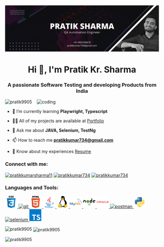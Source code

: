 ![Banner](https://github.com/pratik9905/pratik9905/blob/main/logo.png)
<h1 align="center">Hi 👋, I'm Pratik Kr. Sharma</h1>
<h3 align="center">A passionate Software Testing and developing Products from India</h3>
<img align="right" alt="coding" width="400" src="https://raw.githubusercontent.com/codePerfectPlus/codeperfectplus/master/assets/img/programmer.gif">


<p align="left"> <img src="https://komarev.com/ghpvc/?username=pratik9905&label=Profile%20views&color=0e75b6&style=flat" alt="pratik9905" /> </p>

- 🌱 I’m currently learning **Playwright, Typescript**

- 👨‍💻 All of my projects are available at [Portfolio](https://www.crio.do/learn/portfolio/pratikkumar734/)

- 💬 Ask me about **JAVA, Selenium, TestNg**

- 📫 How to reach me **pratikkumar734@gmail.com**

- 📄 Know about my experiences [Resume](https://drive.google.com/file/d/1VWZuZVe1k-T0gJUD4DFXgUqXoh1jWpcz/view?usp=drive_link)

<h3 align="left">Connect with me:</h3>
<p align="left">
<a href="https://linkedin.com/in/pratikkumarsharma11" target="blank"><img align="center" src="https://raw.githubusercontent.com/rahuldkjain/github-profile-readme-generator/master/src/images/icons/Social/linked-in-alt.svg" alt="pratikkumarsharma11" height="30" width="40" /></a>
<a href="https://www.hackerrank.com/pratikkumar734" target="blank"><img align="center" src="https://raw.githubusercontent.com/rahuldkjain/github-profile-readme-generator/master/src/images/icons/Social/hackerrank.svg" alt="pratikkumar734" height="30" width="40" /></a>
<a href="https://www.leetcode.com/pratikkumar734" target="blank"><img align="center" src="https://raw.githubusercontent.com/rahuldkjain/github-profile-readme-generator/master/src/images/icons/Social/leet-code.svg" alt="pratikkumar734" height="30" width="40" /></a>
</p>

<h3 align="left">Languages and Tools:</h3>
<p align="left"> <a href="https://www.w3schools.com/css/" target="_blank" rel="noreferrer"> <img src="https://raw.githubusercontent.com/devicons/devicon/master/icons/css3/css3-original-wordmark.svg" alt="css3" width="40" height="40"/> </a> <a href="https://git-scm.com/" target="_blank" rel="noreferrer"> <img src="https://www.vectorlogo.zone/logos/git-scm/git-scm-icon.svg" alt="git" width="40" height="40"/> </a> <a href="https://www.w3.org/html/" target="_blank" rel="noreferrer"> <img src="https://raw.githubusercontent.com/devicons/devicon/master/icons/html5/html5-original-wordmark.svg" alt="html5" width="40" height="40"/> </a> <a href="https://www.java.com" target="_blank" rel="noreferrer"> <img src="https://raw.githubusercontent.com/devicons/devicon/master/icons/java/java-original.svg" alt="java" width="40" height="40"/> </a> <a href="https://www.linux.org/" target="_blank" rel="noreferrer"> <img src="https://raw.githubusercontent.com/devicons/devicon/master/icons/linux/linux-original.svg" alt="linux" width="40" height="40"/> </a> <a href="https://www.mysql.com/" target="_blank" rel="noreferrer"> <img src="https://raw.githubusercontent.com/devicons/devicon/master/icons/mysql/mysql-original-wordmark.svg" alt="mysql" width="40" height="40"/> </a> <a href="https://nodejs.org" target="_blank" rel="noreferrer"> <img src="https://raw.githubusercontent.com/devicons/devicon/master/icons/nodejs/nodejs-original-wordmark.svg" alt="nodejs" width="40" height="40"/> </a> <a href="https://www.oracle.com/" target="_blank" rel="noreferrer"> <img src="https://raw.githubusercontent.com/devicons/devicon/master/icons/oracle/oracle-original.svg" alt="oracle" width="40" height="40"/> </a> <a href="https://postman.com" target="_blank" rel="noreferrer"> <img src="https://www.vectorlogo.zone/logos/getpostman/getpostman-icon.svg" alt="postman" width="40" height="40"/> </a> <a href="https://www.python.org" target="_blank" rel="noreferrer"> <img src="https://raw.githubusercontent.com/devicons/devicon/master/icons/python/python-original.svg" alt="python" width="40" height="40"/> </a> <a href="https://www.selenium.dev" target="_blank" rel="noreferrer"> <img src="https://raw.githubusercontent.com/detain/svg-logos/780f25886640cef088af994181646db2f6b1a3f8/svg/selenium-logo.svg" alt="selenium" width="40" height="40"/> </a> <a href="https://www.typescriptlang.org/" target="_blank" rel="noreferrer"> <img src="https://raw.githubusercontent.com/devicons/devicon/master/icons/typescript/typescript-original.svg" alt="typescript" width="40" height="40"/> </a> </p>

<p><img align="left" src="https://github-readme-stats.vercel.app/api/top-langs?username=pratik9905&show_icons=true&locale=en&layout=compact" alt="pratik9905" /></p>

<p>&nbsp;<img align="center" width="400" src="https://github-readme-stats.vercel.app/api?username=pratik9905&show_icons=true&locale=en" alt="pratik9905" /></p>

<p><img align="center" src="https://github-readme-streak-stats.herokuapp.com/?user=pratik9905&" alt="pratik9905" /></p>
